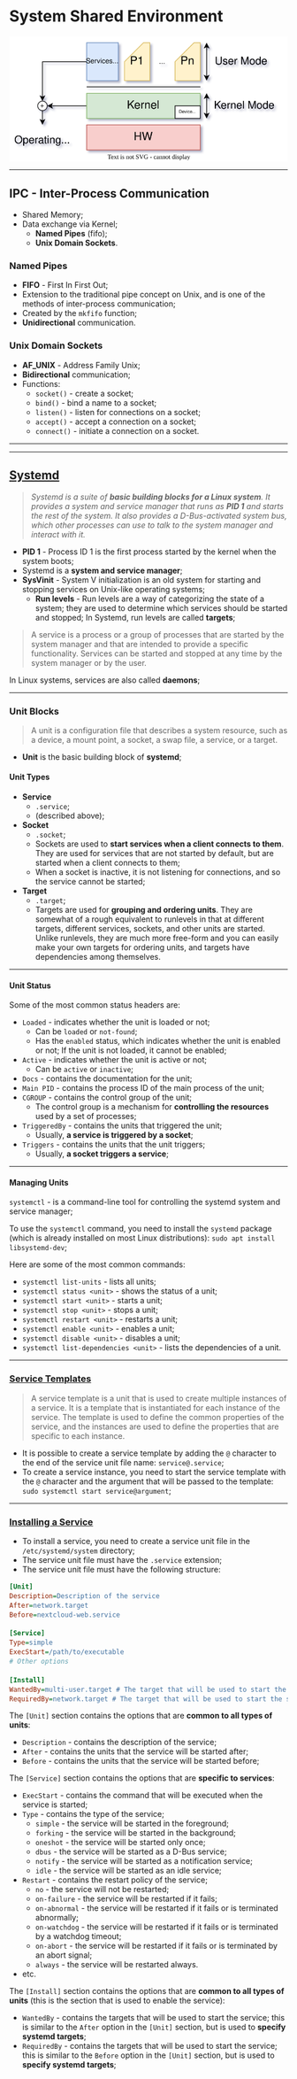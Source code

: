 # System Shared Environment

<p align="center">
    <img src="./docs/tvs-diagrams-OS.svg" alt="OS" align="center"/>
</p>

---

## IPC - Inter-Process Communication

* Shared Memory;
* Data exchange via Kernel;
  * **Named Pipes** (fifo);
  * **Unix Domain Sockets**.

### Named Pipes

* **FIFO** - First In First Out;
* Extension to the traditional pipe concept on Unix, and is one of the methods of inter-process communication;
* Created by the `mkfifo` function;
* **Unidirectional** communication.

### Unix Domain Sockets

* **AF_UNIX** - Address Family Unix;
* **Bidirectional** communication;
* Functions:
  * `socket()` - create a socket;
  * `bind()` - bind a name to a socket;
  * `listen()` - listen for connections on a socket;
  * `accept()` - accept a connection on a socket;
  * `connect()` - initiate a connection on a socket.

---
---

## [Systemd](https://systemd.io/)

> _Systemd is a suite of **basic building blocks for a Linux system**. It provides a system and service manager that runs as **PID 1** and starts the rest of the system. It also provides a D-Bus-activated system bus, which other processes can use to talk to the system manager and interact with it._

* **PID 1** - Process ID 1 is the first process started by the kernel when the system boots;
* Systemd is a **system and service manager**;
* **SysVinit** - System V initialization is an old system for starting and stopping services on Unix-like operating systems;
  * **Run levels** - Run levels are a way of categorizing the state of a system; they are used to determine which services should be started and stopped; In Systemd, run levels are called **targets**;

> A service is a process or a group of processes that are started by the system manager and that are intended to provide a specific functionality. Services can be started and stopped at any time by the system manager or by the user.

In Linux systems, services are also called **daemons**;

---

### Unit Blocks

> A unit is a configuration file that describes a system resource, such as a device, a mount point, a socket, a swap file, a service, or a target.

* **Unit** is the basic building block of **systemd**;

#### Unit Types

* **Service**
  * `.service`;
  * (described above);
* **Socket**
  * `.socket`;
  * Sockets are used to **start services when a client connects to them**. They are used for services that are not started by default, but are started when a client connects to them;
  * When a socket is inactive, it is not listening for connections, and so the service cannot be started;
* **Target**
  * `.target`;
  * Targets are used for **grouping and ordering units**. They are somewhat of a rough equivalent to runlevels in that at different targets, different services, sockets, and other units are started. Unlike runlevels, they are much more free-form and you can easily make your own targets for ordering units, and targets have dependencies among themselves.

---

#### Unit Status

Some of the most common status headers are:

* `Loaded` - indicates whether the unit is loaded or not;
  * Can be `loaded` or `not-found`;
  * Has the `enabled` status, which indicates whether the unit is enabled or not; If the unit is not loaded, it cannot be enabled;
* `Active` - indicates whether the unit is active or not;
  * Can be `active` or `inactive`;
* `Docs` - contains the documentation for the unit;
* `Main PID` - contains the process ID of the main process of the unit;
* `CGROUP` - contains the control group of the unit;
  * The control group is a mechanism for **controlling the resources** used by a set of processes;
* `TriggeredBy` - contains the units that triggered the unit;
  * Usually, **a service is triggered by a socket**;
* `Triggers` - contains the units that the unit triggers;
  * Usually, **a socket triggers a service**;

---

#### Managing Units

`systemctl` - is a command-line tool for controlling the systemd system and service manager;

To use the `systemctl` command, you need to install the `systemd` package (which is already installed on most Linux distributions): `sudo apt install libsystemd-dev`;

Here are some of the most common commands:

* `systemctl list-units` - lists all units;
* `systemctl status <unit>` - shows the status of a unit;
* `systemctl start <unit>` - starts a unit;
* `systemctl stop <unit>` - stops a unit;
* `systemctl restart <unit>` - restarts a unit;
* `systemctl enable <unit>` - enables a unit;
* `systemctl disable <unit>` - disables a unit;
* `systemctl list-dependencies <unit>` - lists the dependencies of a unit.

---

### [Service Templates](https://www.freedesktop.org/software/systemd/man/systemd.service.html#Service%20Templates)

> A service template is a unit that is used to create multiple instances of a service. It is a template that is instantiated for each instance of the service. The template is used to define the common properties of the service, and the instances are used to define the properties that are specific to each instance.

* It is possible to create a service template by adding the `@` character to the end of the service unit file name: `service@.service`;
* To create a service instance, you need to start the service template with the `@` character and the argument that will be passed to the template: `sudo systemctl start service@argument`;

---

### [Installing a Service](https://linuxhandbook.com/create-systemd-services/)

* To install a service, you need to create a service unit file in the `/etc/systemd/system` directory;
* The service unit file must have the `.service` extension;
* The service unit file must have the following structure:

```ini
[Unit]
Description=Description of the service
After=network.target
Before=nextcloud-web.service

[Service] 
Type=simple
ExecStart=/path/to/executable 
# Other options

[Install]
WantedBy=multi-user.target # The target that will be used to start the service
RequiredBy=network.target # The target that will be used to start the service
```

The `[Unit]` section contains the options that are **common to all types of units**:

* `Description` - contains the description of the service;
* `After` - contains the units that the service will be started after;
* `Before` - contains the units that the service will be started before;

The `[Service]` section contains the options that are **specific to services**:

* `ExecStart` - contains the command that will be executed when the service is started;
* `Type` - contains the type of the service;
  * `simple` - the service will be started in the foreground;
  * `forking` - the service will be started in the background;
  * `oneshot` - the service will be started only once;
  * `dbus` - the service will be started as a D-Bus service;
  * `notify` - the service will be started as a notification service;
  * `idle` - the service will be started as an idle service;
* `Restart` - contains the restart policy of the service;
  * `no` - the service will not be restarted;
  * `on-failure` - the service will be restarted if it fails;
  * `on-abnormal` - the service will be restarted if it fails or is terminated abnormally;
  * `on-watchdog` - the service will be restarted if it fails or is terminated by a watchdog timeout;
  * `on-abort` - the service will be restarted if it fails or is terminated by an abort signal;
  * `always` - the service will be restarted always.
* etc.

The `[Install]` section contains the options that are **common to all types of units** (this is the section that is used to enable the service):

* `WantedBy` - contains the targets that will be used to start the service; this is similar to the `After` option in the `[Unit]` section, but is used to **specify systemd targets**;
* `RequiredBy` - contains the targets that will be used to start the service; this is similar to the `Before` option in the `[Unit]` section, but is used to **specify systemd targets**;
